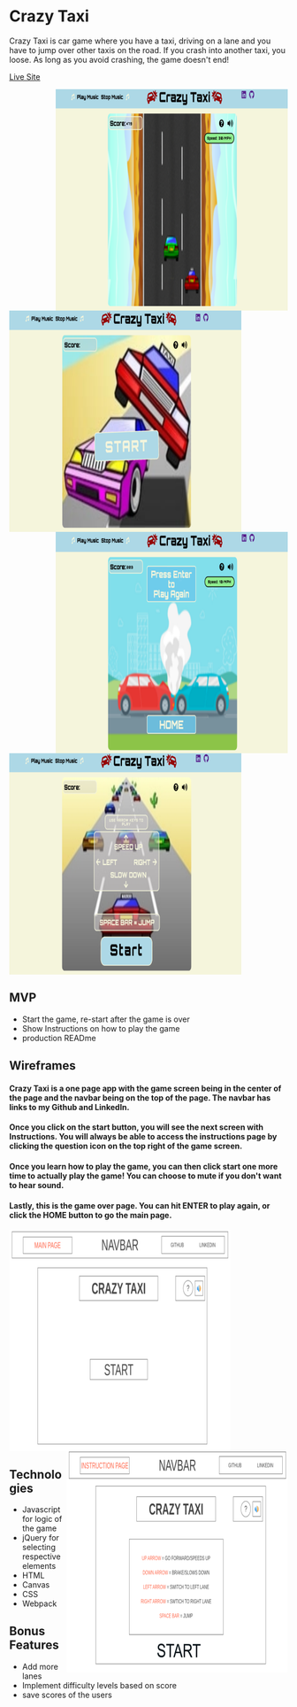 # Crazy Taxi
Crazy Taxi is car game where you have a taxi, driving on a lane and you have to jump over other taxis on the road. If you crash into another taxi, you loose. As long as you avoid crashing, the game doesn't end!

[Live Site](https://rapkat10.github.io/crazy-taxi/)

<img src="https://github.com/rapkat10/crazy-taxi/blob/master/docs/screenshots/game.png" width=420 height=400 align=right>
<img src="https://github.com/rapkat10/crazy-taxi/blob/master/docs/screenshots/mainpage.png" width=420 height=400 align=center>
<img src="https://github.com/rapkat10/crazy-taxi/blob/master/docs/screenshots/gameover.png" width=420 height=400 align=right>
<img src="https://github.com/rapkat10/crazy-taxi/blob/master/docs/screenshots/instructions.png" width=420 height=400 align=center>

## MVP
* Start the game, re-start after the game is over
* Show Instructions on how to play the game
* production READme

## Wireframes
#### Crazy Taxi is a one page app with the game screen being in the center of the page and the navbar being on the top of the page. The navbar has links to my Github and LinkedIn. 

#### Once you click on the start button, you will see the next screen with Instructions. You will always be able to access the instructions page by clicking the question icon on the top right of the game screen.

#### Once you learn how to play the game, you can then click start one more time to actually play the game! You can choose to mute if you don't want to hear sound.

#### Lastly, this is the game over page. You can hit ENTER to play again, or click the HOME button to go the main page.

<img src="https://github.com/rapkat10/crazy-taxi/blob/master/docs/wireframes/MAIN_PAGE.png" width=400 height=400 align=center>
<img src="https://github.com/rapkat10/crazy-taxi/blob/master/docs/wireframes/INSTRUCTION_PAGE.png" width=400 height=400 align=right>


## Technologies
* Javascript for logic of the game
* jQuery for selecting respective elements
* HTML 
* Canvas
* CSS
* Webpack


## Bonus Features
* Add more lanes
* Implement difficulty levels based on score
* save scores of the users
